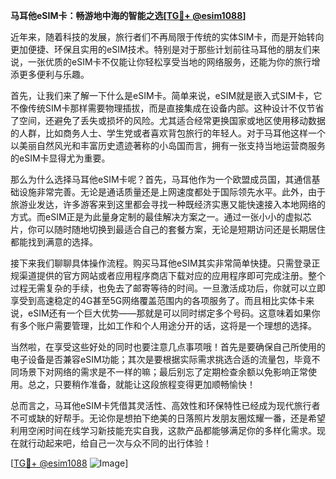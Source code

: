 **马耳他eSIM卡：畅游地中海的智能之选[[TG💪+ @esim1088](https://t.me/s/esim1088)]**

近年来，随着科技的发展，旅行者们不再局限于传统的实体SIM卡，而是开始转向更加便捷、环保且实用的eSIM技术。特别是对于那些计划前往马耳他的朋友们来说，一张优质的eSIM卡不仅能让你轻松享受当地的网络服务，还能为你的旅行增添更多便利与乐趣。

首先，让我们来了解一下什么是eSIM卡。简单来说，eSIM就是嵌入式SIM卡，它不像传统SIM卡那样需要物理插拔，而是直接集成在设备内部。这种设计不仅节省了空间，还避免了丢失或损坏的风险。尤其适合经常更换国家或地区使用移动数据的人群，比如商务人士、学生党或者喜欢背包旅行的年轻人。对于马耳他这样一个以美丽自然风光和丰富历史遗迹著称的小岛国而言，拥有一张支持当地运营商服务的eSIM卡显得尤为重要。

那么为什么选择马耳他eSIM卡呢？首先，马耳他作为一个欧盟成员国，其通信基础设施非常完善。无论是通话质量还是上网速度都处于国际领先水平。此外，由于旅游业发达，许多游客来到这里都会寻找一种既经济实惠又能快速接入本地网络的方式。而eSIM正是为此量身定制的最佳解决方案之一。通过一张小小的虚拟芯片，你可以随时随地切换到最适合自己的套餐方案，无论是短期访问还是长期居住都能找到满意的选择。

接下来我们聊聊具体操作流程。购买马耳他eSIM其实非常简单快捷。只需登录正规渠道提供的官方网站或者应用程序商店下载对应的应用程序即可完成注册。整个过程无需复杂的手续，也免去了邮寄等待的时间。一旦激活成功后，你就可以立即享受到高速稳定的4G甚至5G网络覆盖范围内的各项服务了。而且相比实体卡来说，eSIM还有一个巨大优势——那就是可以同时绑定多个号码。这意味着如果你有多个账户需要管理，比如工作和个人用途分开的话，这将是一个理想的选择。

当然啦，在享受这些好处的同时也要注意几点事项哦！首先是要确保自己所使用的电子设备是否兼容eSIM功能；其次是要根据实际需求挑选合适的流量包，毕竟不同场景下对网络的需求是不一样的嘛；最后别忘了定期检查余额以免影响正常使用。总之，只要稍作准备，就能让这段旅程变得更加顺畅愉快！

总而言之，马耳他eSIM卡凭借其灵活性、高效性和环保特性已经成为现代旅行者不可或缺的好帮手。无论你是想拍下绝美的日落照片发朋友圈炫耀一番，还是希望利用空闲时间在线学习新技能充实自我，这款产品都能够满足你的多样化需求。现在就行动起来吧，给自己一次与众不同的出行体验！

[[TG💪+ @esim1088](https://t.me/s/esim1088) ![Image](https://i.postimg.cc/4NQfJmqS/Snipaste-2025-05-13-00-14-12.png)]